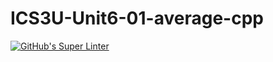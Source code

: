 # ICS3U-Unit6-01-average-cpp

[![GitHub's Super Linter](https://github.com/Rohnin-Barrette/ICS3U-Unit6-01-average-cpp/workflows/GitHub's%20Super%20Linter/badge.svg)](https://github.com/Rohnin-Barrette/ICS3U-Unit6-01-average-cpp/actions)
